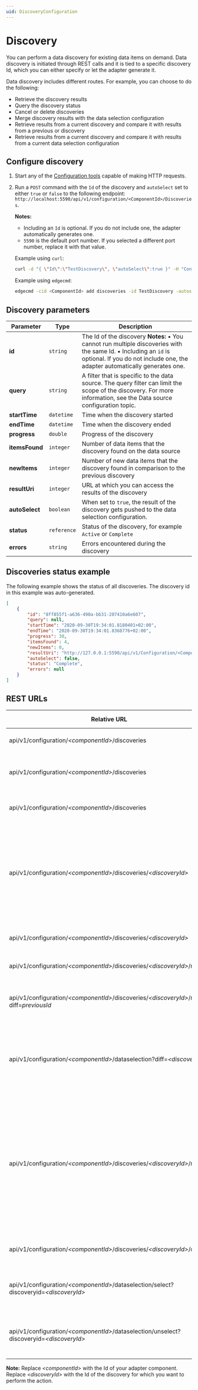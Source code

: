 ```yaml
---
uid: DiscoveryConfiguration
---
```


# Discovery

You can perform a data discovery for existing data items on demand. Data discovery is initiated through REST calls and it is tied to a specific discovery Id, which you can either specify or let the adapter generate it.

Data discovery includes different routes. For example, you can choose to do the following:

- Retrieve the discovery results
- Query the discovery status
- Cancel or delete discoveries
- Merge discovery results with the data selection configuration
- Retrieve results from a current discovery and compare it with results from a previous or discovery
- Retrieve results from a current discovery and compare it with results from a current data selection configuration

## Configure discovery

1. Start any of the [Configuration tools](xref:ConfigurationTools) capable of making HTTP requests.
2. Run a `POST` command with the `Id` of the discovery and `autoSelect` set to either `true` or `false` to the following endpoint: `http://localhost:5590/api/v1/configuration/<ComponentId>/Discoveries`.

   **Notes:**

    * Including an `Id` is optional. If you do not include one, the adapter automatically generates one.
    * `5590` is the default port number. If you selected a different port number, replace it with that value.

    Example using `curl`:

    ```bash
    curl -d "{ \"Id\":\"TestDiscovery\", \"autoSelect\":true }" -H "Content-Type:application/json" -X POST "http://localhost:5590/api/v1/configuration/<ComponentId>/Discoveries"
    ```

    Example using `edgecmd`:

    ```bash 
    edgecmd -cid <ComponentId> add discoveries -id TestDiscovery -autoselect true
    ```

## Discovery parameters

Parameter | Type| Description
---------|----------|---------
 **id** | `string` | The Id of the discovery    **Notes:** &bull; You cannot run multiple discoveries with the same Id. &bull; Including an `id` is optional. If you do not include one, the adapter automatically generates one.
 **query** | `string` | A filter that is specific to the data source. The query filter can limit the scope of the discovery.  For more information, see the Data source configuration topic.
 **startTime** | `datetime` | Time when the discovery started
 **endTime** | `datetime`| Time when the discovery ended
 **progress** | `double` | Progress of the discovery
 **itemsFound** | `integer` | Number of data items that the discovery found on the data source
 **newItems** | `integer` | Number of new data items that the discovery found in comparison to the previous discovery
 **resultUri** | `integer` | URL at which you can access the results of the discovery
 **autoSelect** | `boolean` | When set to `true`, the result of the discovery gets pushed to the data selection configuration.
 **status** | `reference` | Status of the discovery, for example `Active` or `Complete`
 **errors** | `string`| Errors encountered during the discovery

## Discoveries status example

The following example shows the status of all discoveries. The discovery id in this example was auto-generated. 

```json
[
    {
        "id": "8ff855f1-a636-490a-bb31-207410a6e607",
        "query": null,
        "startTime": "2020-09-30T19:34:01.8180401+02:00",
        "endTime": "2020-09-30T19:34:01.8368776+02:00",
        "progress": 30,
        "itemsFound": 4,
        "newItems": 0,
        "resultUri": "http://127.0.0.1:5590/api/v1/Configuration/<ComponentId>/Discoveries/8ff855f1-a636-490a-bb31-207410a6e607/result",
        "autoSelect": false,
        "status": "Complete",
        "errors": null
    }
]
```

## REST URLs

| Relative URL                                                                          | HTTP verb | Action                                                                                                                                  |
|---------------------------------------------------------------------------------------|-----------|-----------------------------------------------------------------------------------------------------------------------------------------|
| api/v1/configuration/_\<componentId>_/discoveries                                        | GET       | Returns status of all discoveries                                                                                                       |
| api/v1/configuration/_\<componentId>_/discoveries                                        | POST      | Initiates a new discovery and returns its Id                                                                                            |
| api/v1/configuration/_\<componentId>_/discoveries                                        | DELETE    | Cancels and deletes all saved discoveries                                                                                               |
| api/v1/configuration/_\<componentId>_/discoveries/_\<discoveryId>_                          | GET       | Gets the status of an individual discovery  **Note:** If a discovery with the specified Id does not exist, you will get an error message                                                                                          |
| api/v1/configuration/_\<componentId>_/discoveries/_\<discoveryId>_                          | DELETE    | Cancels and deletes discovery and result                                                                                                |
| api/v1/configuration/_\<componentId>_/discoveries/_\<discoveryId>_/result                   | GET       | Returns the result of a discovery                                                                                                       |
| api/v1/configuration/_\<componentId>_/discoveries/_\<discoveryId>_/result?diff=_previousId_ | GET       | Returns the difference between the result and the previous result                                                                       |
| api/v1/configuration/_\<componentId>_/dataselection?diff=_\<discoveryId>_                   | GET       | Returns the difference between the data selection configuration and the discovery results
| api/v1/configuration/_\<componentId>_/discoveries/_\<discoveryId>_/result                   | DELETE    | Cancels and deletes discovery result  **Note:** The discovery Id is still valid, but a query will contain a status of `canceled` Only the **Status** property will contain a `canceled` status, but not the query |
|  api/v1/configuration/_\<componentId>_/discoveries/_\<discoveryId>_/cancel | POST | Cancels the on-demand data source discovery |
| api/v1/configuration/_\<componentId>_/dataselection/select?discoveryid=_\<discoveryId>_     | POST      | Adds the discovered items to data selection with selected set to `true`                                                                   |
| api/v1/configuration/_\<componentId>_/dataselection/unselect?discoveryid=_\<discoveryId>_   | POST      | Adds the discovered items to data selection with selected set to `false`

**Note:** Replace _\<componentId>_ with the Id of your adapter component. Replace _\<discoveryId>_ with the Id of the discovery for which you want to perform the action.
